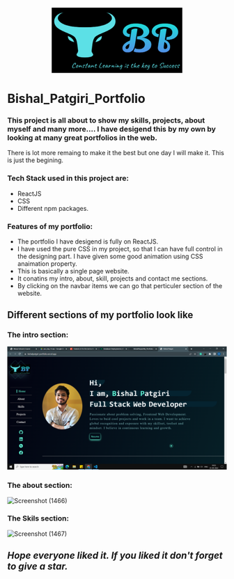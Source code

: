<p align="center">
<img height="150" width="300"src="/portfolio/public/LogoMe.png"/>
</p>

# Bishal_Patgiri_Portfolio
### This project is all about to show my skills, projects, about myself and many more.... I have desigend this by my own by looking at many great portfolios in the web.
There is lot more remaing to make it the best but one day I will make it. This is just the begining.
### Tech Stack used in this project are:
- ReactJS
- CSS
- Different npm packages.

### Features of my portfolio:
- The portfolio I have desigend is fully on ReactJS. 
- I have used the pure CSS in my project, so that I can have full control in the designing part. I have given some good animation using CSS anaimation property.
- This is basically a single page website. 
- It conatins my intro, about, skill, projects and contact me sections.
- By clicking on the navbar items we can go that perticuler section of the website.

## Different sections of my portfolio look like
### The intro section:

![A test image](portfolio/Images/Intro.png)

### The about section:
![Screenshot (1466)](https://user-images.githubusercontent.com/103960628/197122607-c40650a3-3094-4e81-b9aa-48da4770ad11.png)

### The Skils section:
![Screenshot (1467)](https://user-images.githubusercontent.com/103960628/197123179-1e2dabe6-6548-4a5f-82cb-6411295be0b4.png)


## *Hope everyone liked it. If you liked it don't forget to give a star.*
